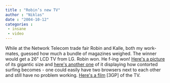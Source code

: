 ```yaml
---
title : "Robin’s new TV"
author : "Niklas"
date : "2004-10-12"
categories : 
 - insane
 - video
---
```


While at the Network Telecom trade fair Robin and Kalle, both my work-mates, guessed how much a bundle of magazines weighed. The winner would get a 26" LCD TV from LG. Robin won. He f-ing won! [Here's a picture](https://niklasblog.com/wp-content/2004-10-12-TV1.jpg) of its gigantic size and [here's another one](https://niklasblog.com/wp-content/2004-10-12-TV2.jpg) of it displaying how contorted surfing becomes - one could easily have two browsers next to each other and still have no problem working. [Here's a film](https://niklasblog.com/wp-content/2004-10-12-TV.3gp) \[3GP\] of the TV.
